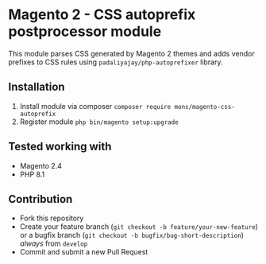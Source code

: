 # Magento 2 - CSS autoprefix postprocessor module

This module parses CSS generated by Magento 2 themes and adds vendor prefixes to CSS rules using `padaliyajay/php-autoprefixer` library.

## Installation

1. Install module via composer `composer require mons/magento-css-autoprefix`
2. Register module `php bin/magento setup:upgrade`

## Tested working with

* Magento 2.4
* PHP 8.1

## Contribution

* Fork this repository
* Create your feature branch (`git checkout -b feature/your-new-feature`) or a bugfix branch (`git checkout -b bugfix/bug-short-description`) *always* from `develop`
* Commit and submit a new Pull Request
